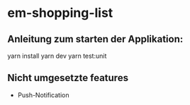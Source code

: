 # em-shopping-list

## Anleitung zum starten der Applikation:

yarn install
yarn dev
yarn test:unit


## Nicht umgesetzte features
* Push-Notification
